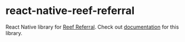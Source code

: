 # react-native-reef-referral

React Native library for [Reef Referral](https://www.reefreferral.com). Check out [documentation](https://docs.reefreferral.com/docs/react-native-sdk) for this library.
